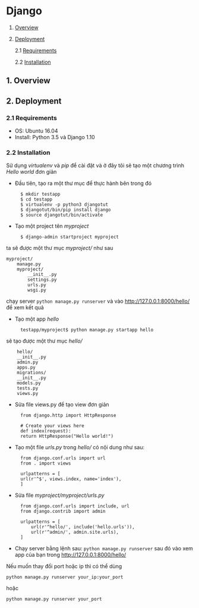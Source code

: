 #	Django
1. [Overview](#overview)

2. [Deployment](#deployment)
	
	2.1 [Requirements](#requirements)
	
	2.2 [Installation](#installation)

<a name="overview"></a>
## 1. Overview

<a name="deployment"></a>
## 2. Deployment
<a name="requirements"></a>
### 2.1 Requirements
- OS: Ubuntu 16.04
- Install: Python 3.5 và Django 1.10

<a name="installation"></a>
### 2.2 Installation
Sử dụng *virtualenv* và *pip* để cài đặt và ở đây tôi sẽ tạo một chương trình *Hello world* đơn giản

* Đầu tiên, tạo ra một thư mục để thực hành bên trong đó

		$ mkdir testapp
		$ cd testapp
		$ virtualenv -p python3 djangotut
		$ djangotut/bin/pip install django
		$ source djangotut/bin/activate

* Tạo một project tên *myproject*

		$ django-admin startproject myproject

ta sẽ được một thư mục *myproject/* như sau

	myproject/
		manage.py
		myproject/
			__init__.py
        	settings.py
        	urls.py
        	wsgi.py

chạy server `python manage.py runserver` và vào http://127.0.0.1:8000/hello/ để xem kết quả

* Tạo một app *hello*
	
		testapp/myproject$ python manage.py startapp hello

sẽ tạo được một thư mục *hello/* 

		hello/
		__init__.py
	    admin.py
	    apps.py
	    migrations/
		__init__.py
	    models.py
	    tests.py
	    views.py

* Sửa file views.py để tạo view đơn giản

		from django.http import HttpResponse

		# Create your views here
		def index(request):
		return HttpResponse("Hello world!")

* Tạo một file *urls.py* trong *hello/* có nội dung như sau:

		from django.conf.urls import url
		from . import views

		urlpatterns = [
		url(r'^$', views.index, name='index'),
		]

* Sửa file *myproject/myproject/urls.py*

		from django.conf.urls import include, url
		from django.contrib import admin

		urlpatterns = [
		    url(r'^hello/', include('hello.urls')),
		    url(r'^admin/', admin.site.urls),
		]

* Chạy server bằng lệnh sau: `python manage.py runserver` sau đó vào xem app của bạn trong http://127.0.0.1:8000/hello/

Nếu muốn thay đổi port hoặc ip thì có thể dùng

	python manage.py runserver your_ip:your_port

hoặc

	python manage.py runserver your_port
